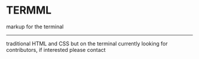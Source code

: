 # TERMML
 markup for the terminal 
___ 
traditional HTML and CSS but on the terminal
currently looking for contributors, if interested please contact
